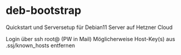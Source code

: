 # deb-bootstrap
Quickstart und Serversetup für Debian11 Server auf Hetzner Cloud

Login über ssh root@<IP> (PW in Mail)
  Möglicherweise Host-Key(s) aus .ssj/known_hosts entfernen
